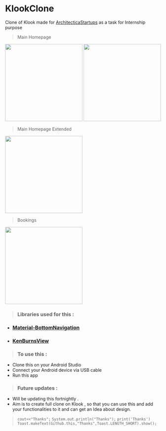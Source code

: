 
# KlookClone
Clone of Klook made for [ArchitecticaStartups](architecticastartups.com) as a task for Internship purpose
> Main Homepage
<img src="https://i.imgur.com/tzLZulu.png" width="250">
<img src="https://i.imgur.com/b5uEBuk.png" width="250">

> Main Homepage Extended
<img src="https://i.imgur.com/JhwqCgL.png" width="250">

> Bookings
<img src="https://i.imgur.com/1HJw7ca.png" width="250">

>### Libraries used for this :
 - ### [Material-BottomNavigation](https://github.com/sephiroth74/Material-BottomNavigation)
 - ### [KenBurnsView](https://github.com/flavioarfaria/KenBurnsView)

>### To use this :
 - Clone this on your Android Studio 
 - Connect your Android device via USB cable
 - Run this app

>### Future updates :
 - Will be updating this fortnightly .
 - Aim is to create full clone on Klook , so that you can use this and add your functionalities to it and can get an Idea about design.

>`cout<<"Thanks";`
`System.out.println("Thanks");`
`print('Thanks')`
`Toast.makeText(Github.this,"Thanks",Toast.LENGTH_SHORT).show();`

